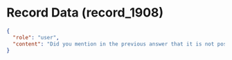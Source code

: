 # Record Data (record_1908)

```json
{
  "role": "user",
  "content": "Did you mention in the previous answer that it is not possible or feasible or fair to reduce it to a number? or is it possible? and if so can you?"
}
```
